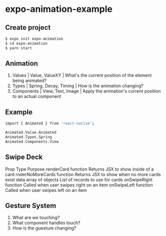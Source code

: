 # expo-animation-example

## Create project
```bash
$ expo init expo-animation
$ cd expo-animation
$ yarn start
```

## Animation
1. Values     | Value, ValueXY        | What's the current position of the element being animated?
2. Types      | Spring, Decay, Timing | How is the animation changing?
3. Components | View, Text, Image     | Apply the animation's current position to an actual component

## Example
```bash
import { Animated } from 'react-native';

Animated.Value.Animated
Animated.Types.Spring
Animated.Components.View
```

## Swipe Deck
Prop              Type              Purpose 
renderCard        function          Returns JSX to show inside of a card 
rnderNoMoreCards  function          Returns JSX to show when no more cards exist 
data              array of objects  List of records to use for cards 
onSwipeRight      function          Called when user swipes right on an item 
onSwipeLeft       function          Called when user swipes left on an item 

## Gesture System
1. What are we touching? 
2. What component handles touch? 
3. How is the guesture changing?
